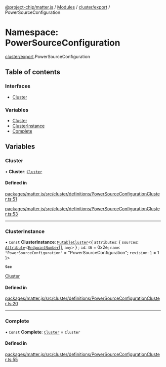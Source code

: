 [@project-chip/matter.js](../README.md) / [Modules](../modules.md) / [cluster/export](cluster_export.md) / PowerSourceConfiguration

# Namespace: PowerSourceConfiguration

[cluster/export](cluster_export.md).PowerSourceConfiguration

## Table of contents

### Interfaces

- [Cluster](../interfaces/cluster_export.PowerSourceConfiguration.Cluster.md)

### Variables

- [Cluster](cluster_export.PowerSourceConfiguration.md#cluster)
- [ClusterInstance](cluster_export.PowerSourceConfiguration.md#clusterinstance)
- [Complete](cluster_export.PowerSourceConfiguration.md#complete)

## Variables

### Cluster

• **Cluster**: [`Cluster`](../interfaces/cluster_export.PowerSourceConfiguration.Cluster.md)

#### Defined in

[packages/matter.js/src/cluster/definitions/PowerSourceConfigurationCluster.ts:51](https://github.com/project-chip/matter.js/blob/904d0c9b952b91f28a21803759c5e5c66ee4d272/packages/matter.js/src/cluster/definitions/PowerSourceConfigurationCluster.ts#L51)

[packages/matter.js/src/cluster/definitions/PowerSourceConfigurationCluster.ts:53](https://github.com/project-chip/matter.js/blob/904d0c9b952b91f28a21803759c5e5c66ee4d272/packages/matter.js/src/cluster/definitions/PowerSourceConfigurationCluster.ts#L53)

___

### ClusterInstance

• `Const` **ClusterInstance**: [`MutableCluster`](../interfaces/cluster_export.MutableCluster-1.md)\<\{ `attributes`: \{ `sources`: [`Attribute`](../interfaces/cluster_export.Attribute.md)\<[`EndpointNumber`](datatype_export.md#endpointnumber)[], `any`\>  } ; `id`: ``46`` = 0x2e; `name`: ``"PowerSourceConfiguration"`` = "PowerSourceConfiguration"; `revision`: ``1`` = 1 }\>

**`See`**

[Cluster](cluster_export.PowerSourceConfiguration.md#cluster)

#### Defined in

[packages/matter.js/src/cluster/definitions/PowerSourceConfigurationCluster.ts:20](https://github.com/project-chip/matter.js/blob/904d0c9b952b91f28a21803759c5e5c66ee4d272/packages/matter.js/src/cluster/definitions/PowerSourceConfigurationCluster.ts#L20)

___

### Complete

• `Const` **Complete**: [`Cluster`](../interfaces/cluster_export.PowerSourceConfiguration.Cluster.md) = `Cluster`

#### Defined in

[packages/matter.js/src/cluster/definitions/PowerSourceConfigurationCluster.ts:55](https://github.com/project-chip/matter.js/blob/904d0c9b952b91f28a21803759c5e5c66ee4d272/packages/matter.js/src/cluster/definitions/PowerSourceConfigurationCluster.ts#L55)
